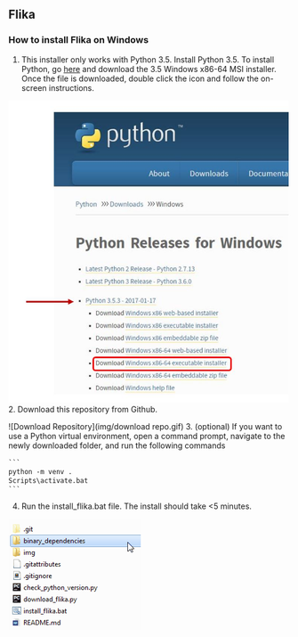 ## Flika ##
### How to install Flika on Windows ###

1. This installer only works with Python 3.5. Install Python 3.5. To install Python, go [here](https://www.python.org/downloads/windows/) and download the 3.5 Windows x86-64 MSI installer.  Once the file is downloaded, double click the icon and follow the on-screen instructions.

![Download Python](img/download_python.jpg)
2. Download this repository from Github. 

![Download Repository](img/download repo.gif)
3. (optional) If you want to use a Python virtual environment, open a command prompt, navigate to the newly downloaded folder, and run the following commands

	```
	python -m venv .
	Scripts\activate.bat
	```

4. Run the install_flika.bat file. The install should take <5 minutes.

![Download Repository](img/install_flika.gif)